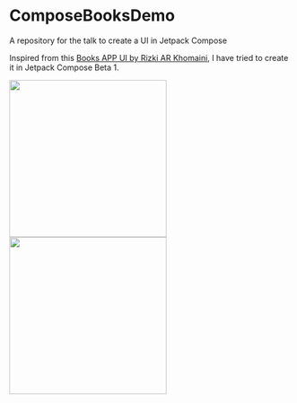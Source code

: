 # ComposeBooksDemo
A repository for the talk to create a UI in Jetpack Compose

Inspired from this [Books APP UI by Rizki AR Khomaini](https://www.uplabs.com/posts/book-app-ui-exploration-839b1065-bcb8-4e72-8a81-f83a11fa28ed), I have tried to create it in Jetpack Compose Beta 1.

 <img src="https://user-images.githubusercontent.com/8867121/110302199-ca82b200-801a-11eb-8dd5-73c6bfd4a177.png" width="280px" /> <img src="https://user-images.githubusercontent.com/8867121/110302194-c9518500-801a-11eb-85b2-70b7a7fe5384.png" width="280px" />
